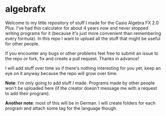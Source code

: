 algebrafx
=========

Welcome to my little repository of stuff I made for the Casio Algebra FX 2.0 Plus. I've had this calculator for about 4 years now and never stopped writing programs for it (because it's just more convenient than remembering every formula). In this repo I want to upload all the stuff that might be useful for other people.

If you encounter any bugs or other problems feel free to submit an issue to the repo or fork, fix and create a pull request. Thanks in advance!

I will add stuff over time so if there's nothing interesting for you yet, keep an eye on it anyway because the repo will grow over time.

**Note**: I'm only going to add stuff *I* made. Programs made by other people won't be uploaded here (if the creator doesn't message me with a request to add their program).

**Another note**: most of this will be in German. I will create folders for each program and attach some tag for the language though.
